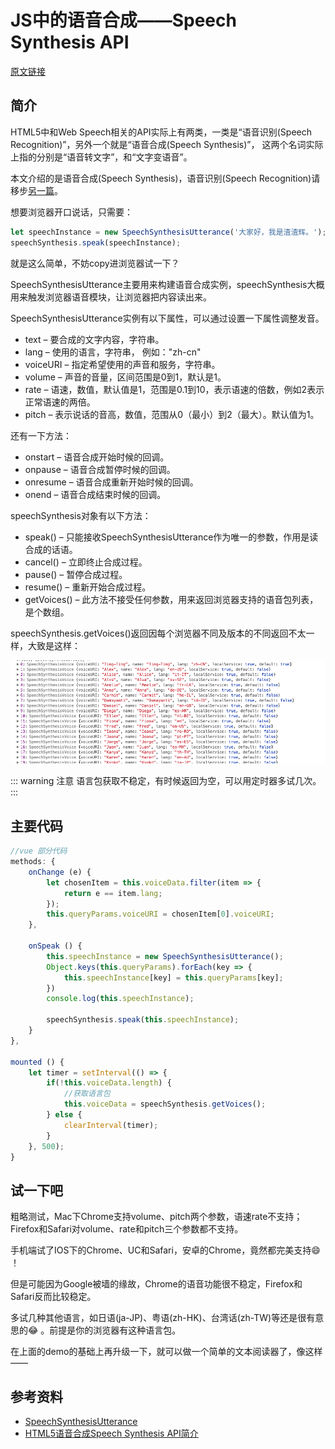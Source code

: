 # JS中的语音合成——Speech Synthesis API

[原文链接](https://xiaotianxia.github.io/blog/vuepress/js/speech_in_js_synthesis.html)

## 简介

HTML5中和Web Speech相关的API实际上有两类，一类是“语音识别(Speech Recognition)”，另外一个就是“语音合成(Speech Synthesis)”，
这两个名词实际上指的分别是“语音转文字”，和“文字变语音”。

本文介绍的是语音合成(Speech Synthesis)，语音识别(Speech Recognition)请移步[另一篇](speech_in_js_recognition.html)。

想要浏览器开口说话，只需要：
```js
let speechInstance = new SpeechSynthesisUtterance('大家好，我是渣渣辉。');
speechSynthesis.speak(speechInstance);
```
就是这么简单，不妨copy进浏览器试一下？

SpeechSynthesisUtterance主要用来构建语音合成实例，speechSynthesis大概用来触发浏览器语音模块，让浏览器把内容读出来。

SpeechSynthesisUtterance实例有以下属性，可以通过设置一下属性调整发音。

- text – 要合成的文字内容，字符串。
- lang – 使用的语言，字符串， 例如："zh-cn"
- voiceURI – 指定希望使用的声音和服务，字符串。
- volume – 声音的音量，区间范围是0到1，默认是1。
- rate – 语速，数值，默认值是1，范围是0.1到10，表示语速的倍数，例如2表示正常语速的两倍。
- pitch – 表示说话的音高，数值，范围从0（最小）到2（最大）。默认值为1。

还有一下方法：

- onstart – 语音合成开始时候的回调。
- onpause – 语音合成暂停时候的回调。
- onresume – 语音合成重新开始时候的回调。
- onend – 语音合成结束时候的回调。

speechSynthesis对象有以下方法：

- speak() – 只能接收SpeechSynthesisUtterance作为唯一的参数，作用是读合成的话语。
- cancel() – 立即终止合成过程。
- pause() – 暂停合成过程。
- resume() – 重新开始合成过程。
- getVoices() – 此方法不接受任何参数，用来返回浏览器支持的语音包列表，是个数组。

speechSynthesis.getVoices()返回因每个浏览器不同及版本的不同返回不太一样，大致是这样：

![截图](../../../../static/blog/1111111.png)

::: warning 注意
语言包获取不稳定，有时候返回为空，可以用定时器多试几次。
:::

## 主要代码

```js
//vue 部分代码
methods: {
    onChange (e) {
        let chosenItem = this.voiceData.filter(item => {
            return e == item.lang;
        });
        this.queryParams.voiceURI = chosenItem[0].voiceURI;
    },

    onSpeak () {
        this.speechInstance = new SpeechSynthesisUtterance();
        Object.keys(this.queryParams).forEach(key => {
            this.speechInstance[key] = this.queryParams[key];
        })
        console.log(this.speechInstance);

        speechSynthesis.speak(this.speechInstance);
    }
},

mounted () {
    let timer = setInterval(() => {
        if(!this.voiceData.length) {
            //获取语言包
            this.voiceData = speechSynthesis.getVoices();
        } else {
            clearInterval(timer);
        }
    }, 500);
}
```

## 试一下吧
<Speech-Synthesis></Speech-Synthesis>

粗略测试，Mac下Chrome支持volume、pitch两个参数，语速rate不支持；Firefox和Safari对volume、rate和pitch三个参数都不支持。

手机端试了IOS下的Chrome、UC和Safari，安卓的Chrome，竟然都完美支持:smile: ！

但是可能因为Google被墙的缘故，Chrome的语音功能很不稳定，Firefox和Safari反而比较稳定。

多试几种其他语言，如日语(ja-JP)、粤语(zh-HK)、台湾话(zh-TW)等还是很有意思的:joy: 。前提是你的浏览器有这种语言包。

在上面的demo的基础上再升级一下，就可以做一个简单的文本阅读器了，像这样——

<Speech-TextReader></Speech-TextReader>
<show-in-codepen href="https://codepen.io/_tianxia/pen/rNNoJYg"></show-in-codepen>

## 参考资料
- [SpeechSynthesisUtterance](https://developer.mozilla.org/en-US/docs/Web/API/SpeechSynthesisUtterance)
- [HTML5语音合成Speech Synthesis API简介](http://www.zhangxinxu.com/wordpress/2017/01/html5-speech-recognition-synthesis-api/)
